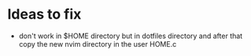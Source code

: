 # Ideas to fix
 - don't work in $HOME directory but in dotfiles directory and after that copy the new nvim directory in the user HOME.c


